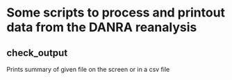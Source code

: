 # Some scripts to process and printout data from the DANRA reanalysis


## check_output
Prints summary of given file on the screen or in a csv file
